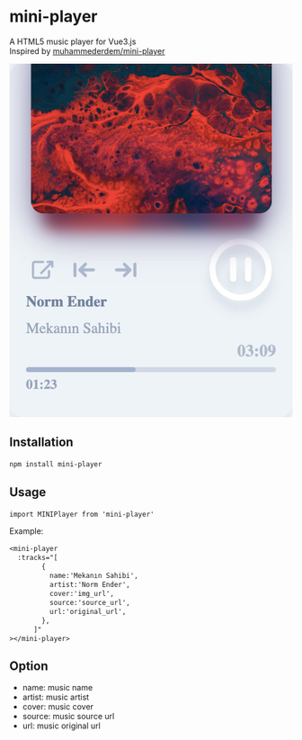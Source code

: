 # mini-player

A HTML5 music player for Vue3.js  
Inspired by [muhammederdem/mini-player](https://github.com/muhammederdem/mini-player)

![img](https://raw.githubusercontent.com/Qinruiy/mini-player/master/assets/screenhot.png)

## Installation

```bash
npm install mini-player
```

## Usage

```
import MINIPlayer from 'mini-player'
```

Example:

```
<mini-player
  :tracks="[
        {
          name:'Mekanın Sahibi',
          artist:'Norm Ender',
          cover:'img_url',
          source:'source_url',
          url:'original_url',
        },
      ]"
></mini-player>
```

## Option

- name: music name
- artist: music artist
- cover: music cover
- source: music source url
- url: music original url
